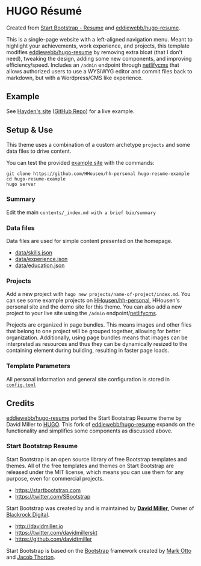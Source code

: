 # HUGO Résumé

Created from [Start Bootstrap - Resume](https://startbootstrap.com/themes/resume/) and [eddiewebb/hugo-resume](https://github.com/eddiewebb/hugo-resume).

This is a single-page website with a left-aligned navigation menu. Meant to highlight your achievements, work experience, and projects, this template modifies [eddiewebb/hugo-resume](https://github.com/eddiewebb/hugo-resume) by removing extra bloat (that I don't need), tweaking the design, adding some new components, and improving efficiency/speed. Includes an `/admin` endpoint through [netlifycms](https://www.netlifycms.org/) that allows authorized users to use a WYSIWYG editor and commit files back to markdown, but with a Wordpress/CMS like experience.

## Example

See [Hayden's site](https://haydenhousen.com) ([GitHub Repo](https://github.com/HHousen/hh-personal)) for a live example.

## Setup & Use

This theme uses a combination of a custom archetype `projects` and some data files to drive content.

You can test the provided [example site](https://github.com/HHousen/hh-personal) with the commands:

```
git clone https://github.com/HHousen/hh-personal hugo-resume-example
cd hugo-resume-example
hugo server
```

### Summary
Edit the main `contents/_index.md with a brief bio/summary`

### Data files
Data files are used for simple content presented on the homepage.

- [data/skills.json](https://github.com/HHousen/hh-personal/blob/master/data/skills.json)
- [data/experience.json](https://github.com/HHousen/hh-personal/blob/master/data/experience.json)
- [data/education.json](https://github.com/HHousen/hh-personal/blob/master/data/education.json)

### Projects

Add a new project with `hugo new projects/name-of-project/index.md`. You can see some example projects on [HHousen/hh-personal](https://github.com/HHousen/hh-personal/tree/master/content/projects), HHousen's personal site and the demo site for this theme. You can also add a new project to your live site using the `/admin` endpoint/[netlifycms](https://www.netlifycms.org/).

Projects are organized in page bundles. This means images and other files that belong to one project will be grouped together, allowing for better organization. Additionally, using page bundles means that images can be interpreted as resources and thus they can be dynamically resized to the containing element during building, resulting in faster page loads.

### Template Parameters

All personal information and general site configuration is stored in [`config.toml`](https://github.com/HHousen/hh-personal/blob/master/config.toml)

## Credits

[eddiewebb/hugo-resume](https://github.com/eddiewebb/hugo-resume) ported the Start Bootstrap Resume theme by David Miller to [HUGO](https://gohugo.io/). This fork of [eddiewebb/hugo-resume](https://github.com/eddiewebb/hugo-resume) expands on the functionality and simplifies some components as discussed above.

### Start Bootstrap Resume

Start Bootstrap is an open source library of free Bootstrap templates and themes. All of the free templates and themes on Start Bootstrap are released under the MIT license, which means you can use them for any purpose, even for commercial projects.

* https://startbootstrap.com
* https://twitter.com/SBootstrap

Start Bootstrap was created by and is maintained by **[David Miller](http://davidmiller.io/)**, Owner of [Blackrock Digital](http://blackrockdigital.io/).

* http://davidmiller.io
* https://twitter.com/davidmillerskt
* https://github.com/davidtmiller

Start Bootstrap is based on the [Bootstrap](http://getbootstrap.com/) framework created by [Mark Otto](https://twitter.com/mdo) and [Jacob Thorton](https://twitter.com/fat).
